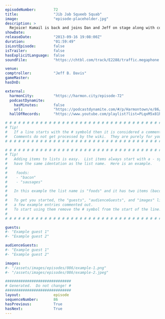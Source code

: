 ```yaml
---
episodeNumber:        72
title:                "Jib Jab Squeeb Squab"
image:                "episode-placeholder.jpg"
description: >
  Rejoice! Kumail is back and joins Dan and Jeff on stage along with comedians John Roy, James Adomian and the entire front row.
showDate:             
releaseDate:          "2013-09-16 19:08:00Z"
duration:             "01:59:49"
isLostEpisode:        false
isTrailer:            false
hasExplicitLanguage:  false
soundFile:            "https://chtbl.com/track/E2288/traffic.megaphone.fm/STA8798524951.mp3?updated=1555610463"

venue:                
comptroller:          "Jeff B. Davis"
gameMaster:           
hasDnD:               

external:
  harmonCity:         "https://harmon.city/episode-72"
  podcastDynamite:
    hasMinutes:       false
    url:              "https://podcastdynamite.com/#/p/Harmontown/e/86/72"
  hallOfRecords:      "https://www.youtube.com/playlist?list=PLqxM5x81hNOZbsDYyen-k1twLwcGDINnr"

# # # # # # # # # # # # # # # # # # # # # # # # # # # # # # # # # # # # # # # # # # # # #
# Tip!
#   If a line starts with the # symbold then it is considered a comment.
#   Comments do not get processed by the wiki.  They are purely for your information.
# # # # # # # # # # # # # # # # # # # # # # # # # # # # # # # # # # # # # # # # # # # # #

# # # # # # # # # # # # # # # # # # # # # # # # # # # # # # # # # # # # # # # # # # # # #
# Tip!
#   Adding items to lists is easy.  List items always start with a - symbol and have
#   have the same identation as the list name.  Here is an example.
#
#    foods:
#    - "bacon"
#    - "sausages"
#
#   In this example the list name is "foods" and it has two items (bacon, and sausages).
#
#   To get you started, the "guests", "audienceGuests", and "images" lists below have
#   a few example entries commented out.
#   To start using them remove the # symbol from the start of the line.
#
# # # # # # # # # # # # # # # # # # # # # # # # # # # # # # # # # # # # # # # # # # # # #

guests:
#- "Example guest 1"
#- "Example guest 2"

audienceGuests:
#- "Example guest 1"
#- "Example guest 2"

images:
#- "/assets/images/episodes/086/example-1.png"
#- "/assets/images/episodes/086/example-2.jpeg"

##############################
# Generated.  Do not change! #
##############################
layout:               episode
sequenceNumber:       86
hasPrevious:          True
hasNext:              True
---
```


<!-- The episode description will be rendered here -->

<!-- Add your content BELOW here -->
<!-- vvvvvvvvvvvvvvvvvvvvvvvvvvv -->




<!-- ^^^^^^^^^^^^^^^^^^^^^^^^^^^ -->
<!-- Add your content ABOVE here -->

<!-- The episode gallery will be rendered here -->